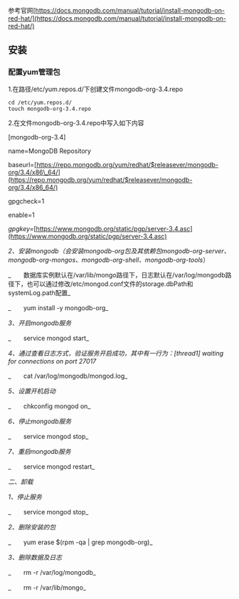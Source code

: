参考官网[https://docs.mongodb.com/manual/tutorial/install-mongodb-on-red-hat/](https://docs.mongodb.com/manual/tutorial/install-mongodb-on-red-hat/)

## 安装

### 配置yum管理包

1.在路径/etc/yum.repos.d/下创建文件mongodb-org-3.4.repo

```
cd /etc/yum.repos.d/
touch mongodb-org-3.4.repo
```

2.在文件mongodb-org-3.4.repo中写入如下内容

\[mongodb-org-3.4\]

name=MongoDB Repository

baseurl=[https://repo.mongodb.org/yum/redhat/$releasever/mongodb-org/3.4/x86\_64/](https://repo.mongodb.org/yum/redhat/$releasever/mongodb-org/3.4/x86_64/)

gpgcheck=1

enable=1

_gpgkey=_[https://www.mongodb.org/static/pgp/server-3.4.asc](https://www.mongodb.org/static/pgp/server-3.4.asc)

_2、安装mongodb（会安装mongodb-org包及其依赖包mongodb-org-server、mongodb-org-mongos、mongodb-org-shell、mongodb-org-tools_）

_　　数据库实例默认在/var/lib/mongo路径下，日志默认在/var/log/mongodb路径下，也可以通过修改/etc/mongod.conf文件的storage.dbPath和systemLog.path配置_

_　　yum install -y mongodb-org_

_3、开启mongodb服务_

_　　service mongod start_

_4、通过查看日志方式，验证服务开启成功，其中有一行为：\[thread1\] waiting for connections on port 27017_

_　　cat /var/log/mongodb/mongod.log_

_5、设置开机启动_

_　　chkconfig mongod on_

_6、停止mongodb服务_

_　　service mongod stop_

_7、重启mongodb服务_

_　　service mongod restart_

_二、卸载_

_1、停止服务_

_　　service mongod stop_

_2、删除安装的包_

_　　yum erase $\(rpm -qa \| grep mongodb-org\)_

_3、删除数据及日志_

_　　rm -r /var/log/mongodb_

_　　rm -r /var/lib/mongo_

